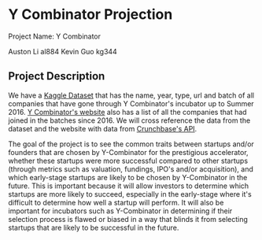 # Y Combinator Projection
Project Name: Y Combinator

Auston Li al884
Kevin Guo kg344

## Project Description
We have a [Kaggle Dataset](https://www.kaggle.com/benhamner/y-combinator-companies) that has the name, year, type, url and batch of all companies that have gone through Y Combinator's incubator up to Summer 2016. [Y Combinator's website](http://www.ycombinator.com/companies) also has a list of all the companies that had joined in the batches since 2016. We will cross reference the data from the dataset and the website with data from [Crunchbase's API](https://data.crunchbase.com/docs).

The goal of the project is to see the common traits between startups and/or founders that are chosen by Y-Combinator for the prestigious accelerator, whether these startups were more successful compared to other startups (through metrics such as valuation, fundings, IPO's and/or acquisition), and which early-stage startups are likely to be chosen by Y-Combinator in the future. This is important because it will allow investors to determine which startups are more likely to succeed, especially in the early-stage where it's difficult to determine how well a startup will perform. It will also be important for incubators such as Y-Combinator in determining if their selection process is flawed or biased in a way that blinds it from selecting startups that are likely to be successful in the future.

